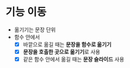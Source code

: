 # 기능 이동

- 옮기기는 문장 단위
- 함수 안에서
	- [x] 바깥으로 옮길 때는 **문장을 함수로 옮기기**
	- [x] **문장을 호출한 곳으로 옮기기**로 사용
	- [x] 같은 함수 안에서 옮길 때는 **문장 슬라이드** 사용

<!--stackedit_data:
eyJoaXN0b3J5IjpbLTYzNTgyOTY3MywtMTM1NDY4ODE2MywtMT
Q4MDI2NjM4OCwtMTg5MjAxNDkwM119
-->